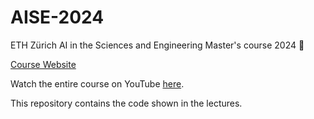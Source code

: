 # AISE-2024
ETH Zürich AI in the Sciences and Engineering Master's course 2024 📖

[Course Website](https://camlab.ethz.ch/teaching/ai-in-the-sciences-and-engineering-2024.html)

Watch the entire course on YouTube [here](https://www.youtube.com/watch?v=LkKvhvsf6jY&list=PLJkYEExhe7rYFkBIB2U5pf_RWzYnFLj7r&index=1).

This repository contains the code shown in the lectures.
